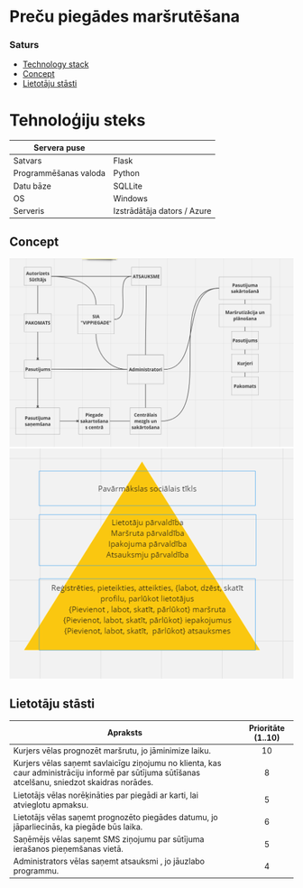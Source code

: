 # Preču piegādes maršrutēšana

### Saturs

- [Technology stack](#Technology-stack)
- [Concept](#Concept)
- [Lietotāju stāsti](#Lietotāju-stāsti)

# Tehnoloģiju steks

| Servera puse |  |
| --- | ----------- |
| Satvars | Flask |
| Programmēšanas valoda | Python |
| Datu bāze | SQLLite |
| OS | Windows |
| Serveris | Izstrādātāja dators / Azure |


## Concept
![Concept model](изображение_2023-12-17_202638895.png)
![Concept model](изображение_2023-12-17_202712782.png)


## Lietotāju stāsti

| Apraksts                                                                                                                                                              | Prioritāte (1..10) |
| --------------------------------------------------------------------------------------------------------------------------------------------------------------------- |:------------------:|
| Kurjers vēlas prognozēt maršrutu, jo jāminimize laiku.                                                                                                                |         10         |
| Kurjers vēlas saņemt savlaicīgu ziņojumu no klienta, kas caur administrāciju informē par sūtījuma sūtīšanas atcelšanu, sniedzot skaidras norādes.                     |         8          |
| Lietotājs vēlas norēķināties par piegādi ar karti, lai atvieglotu apmaksu.                                                                                            |         5          |
| Lietotājs vēlas saņemt prognozēto piegādes datumu, jo jāparliecinās, ka piegāde būs laika.                                                                            |         6          |
| Saņēmējs vēlas saņemt SMS ziņojumu par sūtījuma ierašanos pieņemšanas vietā.                                                                                          |         5          |
| Administrators vēlas saņemt atsauksmi , jo jāuzlabo programmu.                                                                                                        |         4          |
